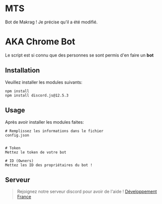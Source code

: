 # MTS
Bot de Makrag !
Je précise qu'il a été modifié.

# **AKA Chrome Bot**

Le script est si connu que des personnes se sont permis d'en faire un **bot**

## Installation

Veuillez installer les modules suivants:

```
npm install 
npm install discord.js@12.5.3
```

## Usage

Après avoir installer les modules faites:

```Node .
# Remplissez les informations dans le fichier
config.json


# Token
Mettez le token de votre bot

# ID (Owners)
Mettez les ID des propriétaires du bot !
```
## Serveur

> Rejoignez notre serveur discord pour avoir de l'aide !
[Développement France](https://discord.gg/D4ZmrctRaN)

